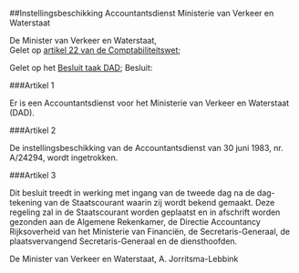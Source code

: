 <meta http-equiv='Content-Type' content='text/html; charset=utf-8' />

##Instellingsbeschikking Accountantsdienst Ministerie van Verkeer en Waterstaat

De Minister van Verkeer en Waterstaat,  
Gelet op [artikel 22 van de Comptabiliteitswet](../../../../../../../../../wet/comptabiliteitswet/BWBR0003075/README.md);

Gelet op het [Besluit taak DAD](../../../../../../../../../AMvB/besluit/taak/dad/BWBR0007535/README.md);
Besluit:    

###Artikel  1  

Er is een Accountantsdienst voor het Ministerie van Verkeer en Waterstaat (DAD).  

###Artikel  2  

De instellingsbeschikking van de Accountantsdienst van 30 juni 1983, nr. A/24294, wordt ingetrokken. 

###Artikel  3  

Dit besluit treedt in werking met ingang van de tweede dag na de dag-tekening van de Staatscourant waarin zij wordt bekend gemaakt. 
Deze regeling zal in de Staatscourant worden geplaatst en in afschrift worden gezonden aan de Algemene Rekenkamer, de Directie Accountancy Rijksoverheid van het Ministerie van Financiën, de Secretaris-Generaal, de plaatsvervangend Secretaris-Generaal en de diensthoofden.   

De 
Minister van Verkeer en Waterstaat, 
A. Jorritsma-Lebbink      
